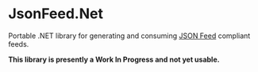 # JsonFeed.Net
Portable .NET library for generating and consuming [JSON Feed](https://jsonfeed.org/) compliant feeds.

**This library is presently a Work In Progress and not yet usable.**
